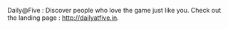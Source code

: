 Daily@Five : Discover people who love the game just like you.
Check out the landing page : http://dailyatfive.in.
